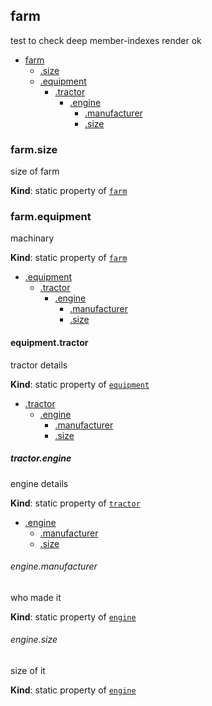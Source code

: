 <a name="module_farm"></a>

## farm
test to check deep member-indexes render ok


* [farm](#module_farm)
    * [.size](#module_farm.size)
    * [.equipment](#module_farm.equipment)
        * [.tractor](#module_farm.equipment.tractor)
            * [.engine](#module_farm.equipment.tractor.engine)
                * [.manufacturer](#module_farm.equipment.tractor.engine.manufacturer)
                * [.size](#module_farm.equipment.tractor.engine.size)

<a name="module_farm.size"></a>

### farm.size
size of farm

**Kind**: static property of <code>[farm](#module_farm)</code>  
<a name="module_farm.equipment"></a>

### farm.equipment
machinary

**Kind**: static property of <code>[farm](#module_farm)</code>  

* [.equipment](#module_farm.equipment)
    * [.tractor](#module_farm.equipment.tractor)
        * [.engine](#module_farm.equipment.tractor.engine)
            * [.manufacturer](#module_farm.equipment.tractor.engine.manufacturer)
            * [.size](#module_farm.equipment.tractor.engine.size)

<a name="module_farm.equipment.tractor"></a>

#### equipment.tractor
tractor details

**Kind**: static property of <code>[equipment](#module_farm.equipment)</code>  

* [.tractor](#module_farm.equipment.tractor)
    * [.engine](#module_farm.equipment.tractor.engine)
        * [.manufacturer](#module_farm.equipment.tractor.engine.manufacturer)
        * [.size](#module_farm.equipment.tractor.engine.size)

<a name="module_farm.equipment.tractor.engine"></a>

##### tractor.engine
engine details

**Kind**: static property of <code>[tractor](#module_farm.equipment.tractor)</code>  

* [.engine](#module_farm.equipment.tractor.engine)
    * [.manufacturer](#module_farm.equipment.tractor.engine.manufacturer)
    * [.size](#module_farm.equipment.tractor.engine.size)

<a name="module_farm.equipment.tractor.engine.manufacturer"></a>

###### engine.manufacturer
who made it

**Kind**: static property of <code>[engine](#module_farm.equipment.tractor.engine)</code>  
<a name="module_farm.equipment.tractor.engine.size"></a>

###### engine.size
size of it

**Kind**: static property of <code>[engine](#module_farm.equipment.tractor.engine)</code>  
